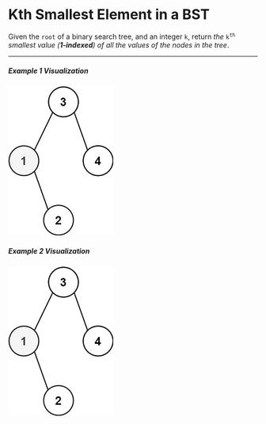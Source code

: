 # Kth Smallest Element in a BST

Given the `root` of a binary search tree, and an integer `k`, return _the_ <code>k<sup>th</sup></code> _smallest value (**1-indexed**) of all the values of the nodes in the tree_.

---

##### Example 1 Visualization

![Example 1 Visualization](kthtree1.jpg "Example 1 Visualization")

##### Example 2 Visualization

![Example 2 Visualization](kthtree1.jpg "Example 2 Visualization")
